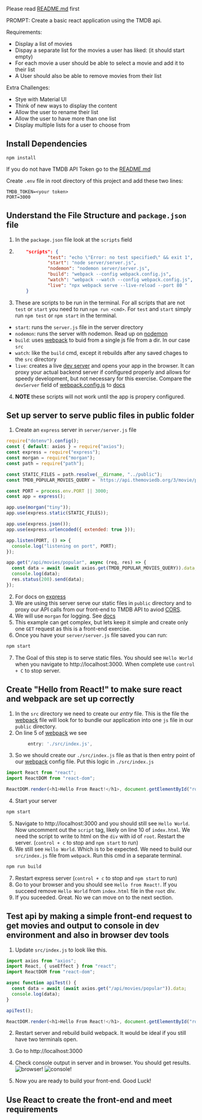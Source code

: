 Please read [README.md](README.md) first

PROMPT: Create a basic react application using the TMDB api.

Requirements:

- Display a list of movies
- Dispay a separate list for the movies a user has liked: (it should start empty)
- For each movie a user should be able to select a movie and add it to their list
- A User should also be able to remove movies from their list

Extra Challenges:

- Stye with Material UI
- Think of new ways to display the content
- Allow the user to rename their list
- Allow the user to have more than one list
- Display multiple lists for a user to choose from

## Install Dependencies
```
npm install
```
If you do not have TMDB API Token go to the [README.md](README.md)

Create `.env` file in root directory of this project and add these two lines:
```env
TMDB_TOKEN=<your token>
PORT=3000
```

## Understand the File Structure and `package.json` file

1. In the `package.json` file look at the `scripts` field
2. ```json
       "scripts": {
               "test": "echo \"Error: no test specified\" && exit 1",
               "start": "node server/server.js",
               "nodemon": "nodemon server/server.js",
               "build": "webpack --config webpack.config.js",
               "watch": "webpack --watch --config webpack.config.js",
               "live": "npx webpack serve --live-reload --port 80 "
       }
   ```
3. These are scripts to be run in the terminal. For all scripts that are not `test` or `start` you need to run `npm run <cmd>`. For `test` and `start` simply run `npm test` or `npm start` in the terminal.

- `start`: runs the `server.js` file in the server directory
- `nodemon`: runs the server with nodemon. Read up on [nodemon](https://www.npmjs.com/package/nodemon)
- `build`: uses [webpack](https://webpack.js.org/guides/getting-started/) to buid from a single js file from a dir. In our case `src`
- `watch`: like the `build` cmd, except it rebuilds after any saved chages to the `src` directory
- `live`: creates a live [dev server](https://webpack.js.org/configuration/dev-server/#devserverlivereload) and opens your app in the browser. It can proxy your actual backend server if configured properly and allows for speedy development, but not necessary for this exercise. Compare the `devServer` field of [webpack.config.js](webpack.config.js) to [docs](https://webpack.js.org/configuration/dev-server/#devserverlivereload)

4. **NOTE** these scripts will not work until the app is propery configured.

## Set up server to serve public files in public folder

1. Create an `express` server in `server/server.js` file

```js
require("dotenv").config();
const { default: axios } = require("axios");
const express = require("express");
const morgan = require("morgan");
const path = require("path");

const STATIC_FILES = path.resolve(__dirname, "../public");
const TMDB_POPULAR_MOVIES_QUERY = `https://api.themoviedb.org/3/movie/popular?api_key=${process.env.TMDB_TOKEN}&language=en-US&page=1`;

const PORT = process.env.PORT || 3000;
const app = express();

app.use(morgan("tiny"));
app.use(express.static(STATIC_FILES));

app.use(express.json());
app.use(express.urlencoded({ extended: true }));

app.listen(PORT, () => {
  console.log("listening on port", PORT);
});

app.get("/api/movies/popular", async (req, res) => {
  const data = await (await axios.get(TMDB_POPULAR_MOVIES_QUERY)).data;
  console.log(data);
  res.status(200).send(data);
});
```
2. For docs on [express](https://expressjs.com/)
3. We are using this server serve our static files in `public` directory and to proxy our API calls from our front-end to TMDB API to aviod [CORS](https://developer.mozilla.org/en-US/docs/Web/HTTP/CORS).
4. We will use `morgan` for logging. See [docs](https://www.npmjs.com/package/morgan)
5. This example can get complex, but lets keep it simple and create only one `GET` request as this is a front-end exercise.
6. Once you have your `server/server.js` file saved you can run:
```bash
npm start
```
7. The Goal of this step is to serve static files. You should see `Hello World` when you navigate to http://localhost:3000. When complete use ```control + C``` to stop server.

## Create "Hello from React!" to make sure react and webpack are set up correctly

1. In the `src` directory we need to create our _entry_ file. This is the file the [webpack](webpack.config.js) file will look for to bundle our application into one `js` file in our `public` directory.
2. On line 5 of [webpack](webpack.config.js) we see

```js
        entry: './src/index.js',
```

3.  So we should create our `./src/index.js` file as that is then entry point of our [webpack](webpack.config.js) config file. Put this logic in `./src/index.js`

```js
import React from "react";
import ReactDOM from "react-dom";

ReactDOM.render(<h1>Hello From React!</h1>, document.getElementById("root"));
```

4. Start your server
```bash
npm start
```
5. Navigate to http://localhost:3000 and you should still see `Hello World`. Now uncomment out the `script` tag, likely on line 10 of `index.html`. We need the script to write to html on the `div` with id of `root`. Restart the server. (`control + c` to stop and `npm start` to run)
6. We still see `Hello World`. Which is to be expected. We need to build our `src/index.js` file from `webpack`. Run this cmd in a separate terminal.

```bash
npm run build
```
7. Restart express server (`control + c` to stop and `npm start` to run)
8. Go to your browser and you should see `Hello from React!`. If you succeed remove `Hello World` from `index.html` file in the `root` div.
9. If you suceeded. Great. No we can move on to the next section.

## Test api by making a simple front-end request to get movies and output to console in dev environment and also in browser dev tools
1. Update `src/index.js` to look like this.
```js
import axios from "axios";
import React, { useEffect } from "react";
import ReactDOM from "react-dom";

async function apiTest() {
  const data = await (await axios.get("/api/movies/popular")).data;
  console.log(data);
}

apiTest();

ReactDOM.render(<h1>Hello From React!</h1>, document.getElementById("root"));
```
2. Restart server and rebuild build webpack. It would be ideal if you still have two terminals open.

3. Go to http://localhost:3000
4. Check console output in server and in browser. You should get results.
![browser!](public/images/browser_log.png)
![console!](public/images/console_log.png)

5. Now you are ready to build your front-end. Good Luck!

## Use React to create the front-end and meet requirements
